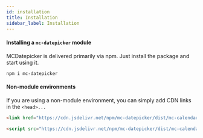 ```yaml
---
id: installation
title: Installation
sidebar_label: Installation
---
```


#### Installing a `mc-datepicker` module

MCDatepicker is delivered primarily via npm.
Just install the package and start using it.

```
npm i mc-datepicker
```

#### Non-module environments

If you are using a non-module environment, you can simply add CDN links in the `<head>...`

```html
<link href="https://cdn.jsdelivr.net/npm/mc-datepicker/dist/mc-calendar.min.css" rel="stylesheet" />

<script src="https://cdn.jsdelivr.net/npm/mc-datepicker/dist/mc-calendar.min.js"></script>
```
